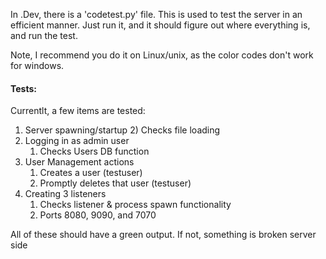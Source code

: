 
In .Dev, there is a 'codetest.py' file. This is used to test the server in an efficient manner. Just run it, and it should figure out where everything is, and run the test.

Note, I recommend you do it on Linux/unix, as the color codes don't work for windows. 

#### Tests:
Currentlt, a few items are tested:

1) Server spawning/startup
	2) Checks file loading
2) Logging in as admin user
	1) Checks Users DB function
3) User Management actions
	1) Creates a user (testuser)
	2) Promptly deletes that user (testuser)
4) Creating 3 listeners
	1) Checks listener & process spawn functionality
	2) Ports 8080, 9090, and 7070


All of these should have a green output. If not, something is broken server side